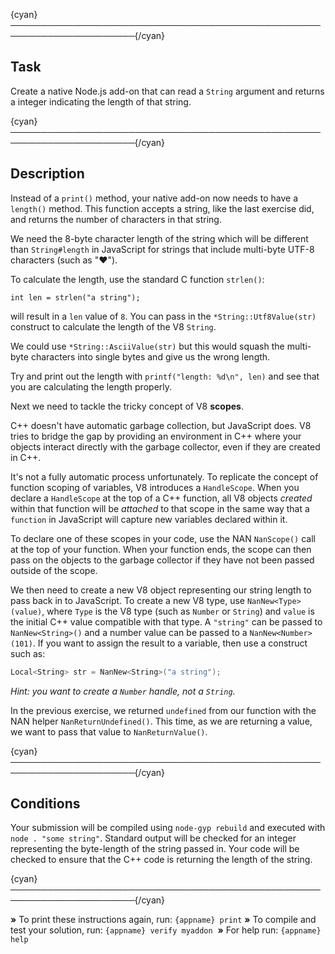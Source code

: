 {cyan}──────────────────────────────────────────────────────────────────────{/cyan}

## Task

Create a native Node.js add-on that can read a `String` argument and returns a integer indicating the length of that string.

{cyan}──────────────────────────────────────────────────────────────────────{/cyan}

## Description

Instead of a `print()` method, your native add-on now needs to have a `length()` method. This function accepts a string, like the last exercise did, and returns the number of characters in that string.

We need the 8-byte character length of the string which will be different than `String#length` in JavaScript for strings that include multi-byte UTF-8 characters (such as "♥").

To calculate the length, use the standard C function `strlen()`:

    int len = strlen("a string");

will result in a `len` value of `8`. You can pass in the `*String::Utf8Value(str)` construct to calculate the length of the V8 `String`.

We could use `*String::AsciiValue(str)` but this would squash the multi-byte characters into single bytes and give us the wrong length.

Try and print out the length with `printf("length: %d\n", len)` and see that you are calculating the length properly.

Next we need to tackle the tricky concept of V8 **scopes**.

C++ doesn't have automatic garbage collection, but JavaScript does. V8 tries to bridge the gap by providing an environment in C++ where your objects interact directly with the garbage collector, even if they are created in C++.

It's not a fully automatic process unfortunately. To replicate the concept of function scoping of variables, V8 introduces a `HandleScope`. When you declare a `HandleScope` at the top of a C++ function, all V8 objects *created* within that function will be *attached* to that scope in the same way that a `function` in JavaScript will capture new variables declared within it.

To declare one of these scopes in your code, use the NAN `NanScope()` call at the top of your function. When your function ends, the scope can then pass on the objects to the garbage collector if they have not been passed outside of the scope.

We then need to create a new V8 object representing our string length to pass back in to JavaScript. To create a new V8 type, use `NanNew<Type>(value)`, where `Type` is the V8 type (such as `Number` or `String`) and `value` is the initial C++ value compatible with that type. A `"string"` can be passed to `NanNew<String>()` and a number value can be passed to a `NanNew<Number>(101)`. If you want to assign the result to a variable, then use a construct such as:

```c++
Local<String> str = NanNew<String>("a string");
```

*Hint: you want to create a `Number` handle, not a `String`.*

In the previous exercise, we returned `undefined` from our function with the NAN helper `NanReturnUndefined()`.  This time, as we are returning a value, we want to pass that value to `NanReturnValue()`.

{cyan}──────────────────────────────────────────────────────────────────────{/cyan}

## Conditions

Your submission will be compiled using `node-gyp rebuild` and executed with `node . "some string"`. Standard output will be checked for an integer representing the byte-length of the string passed in. Your code will be checked to ensure that the C++ code is returning the length of the string.

{cyan}──────────────────────────────────────────────────────────────────────{/cyan}

 __»__ To print these instructions again, run: `{appname} print`
 __»__ To compile and test your solution, run: `{appname} verify myaddon`
  __»__ For help run: `{appname} help`
